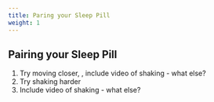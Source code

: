```yaml
---
title: Paring your Sleep Pill
weight: 1
---
```


## Pairing your Sleep Pill

1. Try moving closer, , include video of shaking - what else?
2. Try shaking harder
3. Include video of shaking - what else?

